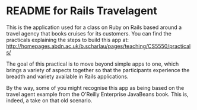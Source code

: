 # README for Rails Travelagent

This is the application used for a class on Ruby on Rails based around a travel agency that books cruises
for its customers. You can find the practicals explaining the steps to build this app at:
http://homepages.abdn.ac.uk/b.scharlau/pages/teaching/CS5550/practicals/

The goal of this practical is to move beyond simple apps to one, which brings a variety of aspects together
so that the participants experience the breadth and variety available in Rails applications.

By the way, some of you might recognise this app as being based on the travel agent example from the
O'Reilly Enterprise JavaBeans book. This is, indeed, a take on that old scenario.


